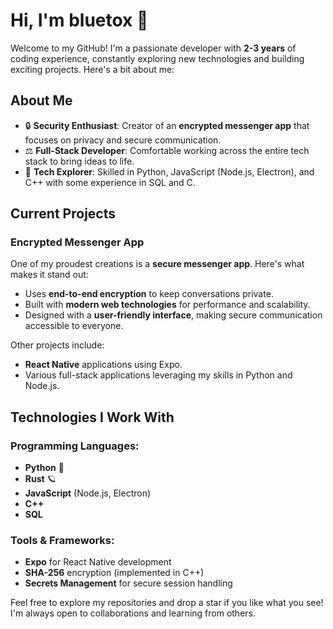 # Hi, I'm bluetox 👋

Welcome to my GitHub! I'm a passionate developer with **2-3 years** of coding experience, constantly exploring new technologies and building exciting projects. Here's a bit about me:

## About Me
- 🔒 **Security Enthusiast**: Creator of an **encrypted messenger app** that focuses on privacy and secure communication.
- ⚖️ **Full-Stack Developer**: Comfortable working across the entire tech stack to bring ideas to life.
- 🔧 **Tech Explorer**: Skilled in Python, JavaScript (Node.js, Electron), and C++ with some experience in SQL and C.

## Current Projects
### Encrypted Messenger App
One of my proudest creations is a **secure messenger app**. Here's what makes it stand out:
- Uses **end-to-end encryption** to keep conversations private.
- Built with **modern web technologies** for performance and scalability.
- Designed with a **user-friendly interface**, making secure communication accessible to everyone.

Other projects include:
- **React Native** applications using Expo.
- Various full-stack applications leveraging my skills in Python and Node.js.

## Technologies I Work With
### Programming Languages:
- **Python** 💚
- **Rust** 🪐
- **JavaScript** (Node.js, Electron)
- **C++**
- **SQL**

### Tools & Frameworks:
- **Expo** for React Native development
- **SHA-256** encryption (implemented in C++)
- **Secrets Management** for secure session handling

Feel free to explore my repositories and drop a star if you like what you see! I'm always open to collaborations and learning from others.

